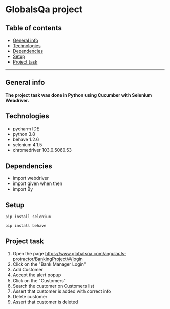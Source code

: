 # GlobalsQa project

## Table of contents  
- [General info](#general-info)
- [Technologies](#technologies)
- [Dependencies](#dependencies)
- [Setup](#setup)
- [Project task](#project-task)

___

## General info
**The project task was done in Python using Cucumber with Selenium Webdriver.**


## Technologies
- pycharm IDE
- python 3.8
- behave 1.2.6
- selenium 4.1.5
- chromedriver 103.0.5060.53

## Dependencies
- import webdriver
- import given when then
- import By

## Setup

```
pip install selenium
```
```
pip install behave
```



## Project task
1. Open the page https://www.globalsqa.com/angularJs-protractor/BankingProject/#/login
2. Click on the "Bank Manager Login"
3. Add Customer
4. Accept the alert  popup
5. Click on the "Customers"
6. Search the customer on Customers list 
7. Assert that customer is added with correct info
8. Delete customer
9. Assert that customer is deleted

